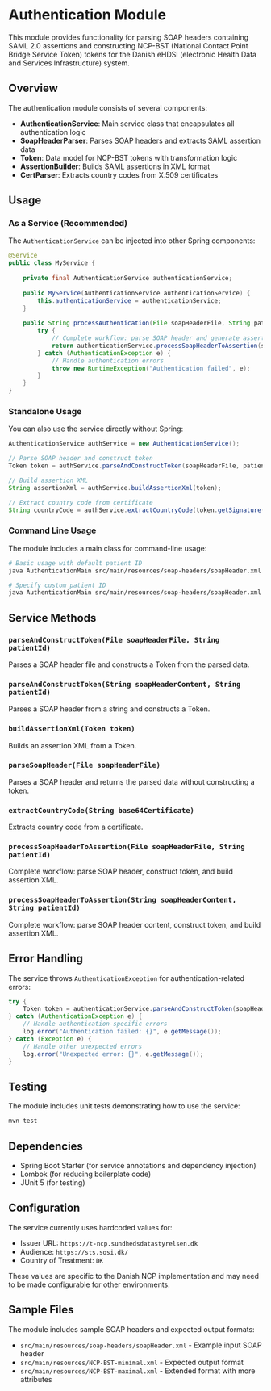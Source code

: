 # Authentication Module

This module provides functionality for parsing SOAP headers containing SAML 2.0 assertions and constructing NCP-BST (National Contact Point Bridge Service Token) tokens for the Danish eHDSI (electronic Health Data and Services Infrastructure) system.

## Overview

The authentication module consists of several components:

- **AuthenticationService**: Main service class that encapsulates all authentication logic
- **SoapHeaderParser**: Parses SOAP headers and extracts SAML assertion data
- **Token**: Data model for NCP-BST tokens with transformation logic
- **AssertionBuilder**: Builds SAML assertions in XML format
- **CertParser**: Extracts country codes from X.509 certificates

## Usage

### As a Service (Recommended)

The `AuthenticationService` can be injected into other Spring components:

```java
@Service
public class MyService {
    
    private final AuthenticationService authenticationService;
    
    public MyService(AuthenticationService authenticationService) {
        this.authenticationService = authenticationService;
    }
    
    public String processAuthentication(File soapHeaderFile, String patientId) {
        try {
            // Complete workflow: parse SOAP header and generate assertion XML
            return authenticationService.processSoapHeaderToAssertion(soapHeaderFile, patientId);
        } catch (AuthenticationException e) {
            // Handle authentication errors
            throw new RuntimeException("Authentication failed", e);
        }
    }
}
```

### Standalone Usage

You can also use the service directly without Spring:

```java
AuthenticationService authService = new AuthenticationService();

// Parse SOAP header and construct token
Token token = authService.parseAndConstructToken(soapHeaderFile, patientId);

// Build assertion XML
String assertionXml = authService.buildAssertionXml(token);

// Extract country code from certificate
String countryCode = authService.extractCountryCode(token.getSignature().getCertificate());
```

### Command Line Usage

The module includes a main class for command-line usage:

```bash
# Basic usage with default patient ID
java AuthenticationMain src/main/resources/soap-headers/soapHeader.xml

# Specify custom patient ID
java AuthenticationMain src/main/resources/soap-headers/soapHeader.xml "custom-patient-id"
```

## Service Methods

### `parseAndConstructToken(File soapHeaderFile, String patientId)`
Parses a SOAP header file and constructs a Token from the parsed data.

### `parseAndConstructToken(String soapHeaderContent, String patientId)`
Parses a SOAP header from a string and constructs a Token.

### `buildAssertionXml(Token token)`
Builds an assertion XML from a Token.

### `parseSoapHeader(File soapHeaderFile)`
Parses a SOAP header and returns the parsed data without constructing a token.

### `extractCountryCode(String base64Certificate)`
Extracts country code from a certificate.

### `processSoapHeaderToAssertion(File soapHeaderFile, String patientId)`
Complete workflow: parse SOAP header, construct token, and build assertion XML.

### `processSoapHeaderToAssertion(String soapHeaderContent, String patientId)`
Complete workflow: parse SOAP header content, construct token, and build assertion XML.

## Error Handling

The service throws `AuthenticationException` for authentication-related errors:

```java
try {
    Token token = authenticationService.parseAndConstructToken(soapHeaderFile, patientId);
} catch (AuthenticationException e) {
    // Handle authentication-specific errors
    log.error("Authentication failed: {}", e.getMessage());
} catch (Exception e) {
    // Handle other unexpected errors
    log.error("Unexpected error: {}", e.getMessage());
}
```

## Testing

The module includes unit tests demonstrating how to use the service:

```bash
mvn test
```

## Dependencies

- Spring Boot Starter (for service annotations and dependency injection)
- Lombok (for reducing boilerplate code)
- JUnit 5 (for testing)

## Configuration

The service currently uses hardcoded values for:
- Issuer URL: `https://t-ncp.sundhedsdatastyrelsen.dk`
- Audience: `https://sts.sosi.dk/`
- Country of Treatment: `DK`

These values are specific to the Danish NCP implementation and may need to be made configurable for other environments.

## Sample Files

The module includes sample SOAP headers and expected output formats:
- `src/main/resources/soap-headers/soapHeader.xml` - Example input SOAP header
- `src/main/resources/NCP-BST-minimal.xml` - Expected output format
- `src/main/resources/NCP-BST-maximal.xml` - Extended format with more attributes 